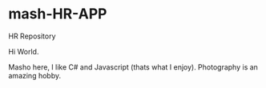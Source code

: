 # mash-HR-APP
HR Repository

Hi World. 

Masho here, I like C# and Javascript (thats what I enjoy).
Photography is an amazing hobby. 
